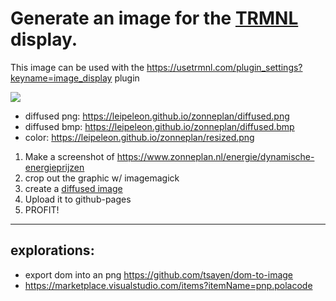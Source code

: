 # Generate an image for the [TRMNL](https://usetrmnl.com/) display.

This image can be used with the <https://usetrmnl.com/plugin_settings?keyname=image_display> plugin

![](https://leipeleon.github.io/zonneplan/diffused.png)

- diffused png: <https://leipeleon.github.io/zonneplan/diffused.png>
- diffused bmp: <https://leipeleon.github.io/zonneplan/diffused.bmp>
- color: <https://leipeleon.github.io/zonneplan/resized.png>

1. Make a screenshot of https://www.zonneplan.nl/energie/dynamische-energieprijzen
2. crop out the graphic w/ imagemagick
3. create a [diffused image](https://leipeleon.github.io/zonneplan/diffused.png)
4. Upload it to github-pages
5. PROFIT!

---

## explorations:

- export dom into an png https://github.com/tsayen/dom-to-image
- https://marketplace.visualstudio.com/items?itemName=pnp.polacode
